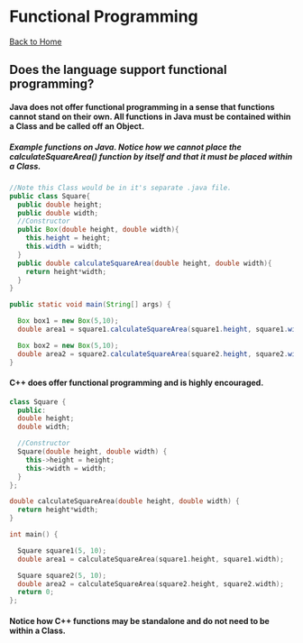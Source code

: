 # Functional Programming
[Back to Home](README.md)
## Does the language support functional programming?
#### Java does not offer functional programming in a sense that functions cannot stand on their own. All functions in Java must be contained within a Class and be called off an Object.

##### Example functions on Java. Notice how we cannot place the calculateSquareArea() function by itself and that it must be placed within a Class.
```Java
//Note this Class would be in it's separate .java file.
public class Square{
  public double height;
  public double width;
  //Constructor
  public Box(double height, double width){
    this.height = height;
    this.width = width;
  }
  public double calculateSquareArea(double height, double width){
    return height*width;
  }
}

public static void main(String[] args) {

  Box box1 = new Box(5,10);
  double area1 = square1.calculateSquareArea(square1.height, square1.width);

  Box box2 = new Box(5,10);
  double area2 = square2.calculateSquareArea(square2.height, square2.width);
}
```

#### C++ does offer functional programming and is highly encouraged.
```C++
class Square {
  public:
  double height;
  double width;

  //Constructor
  Square(double height, double width) {
    this->height = height;
    this->width = width;
  }
};

double calculateSquareArea(double height, double width) {
  return height*width;
}

int main() {

  Square square1(5, 10);
  double area1 = calculateSquareArea(square1.height, square1.width);

  Square square2(5, 10);
  double area2 = calculateSquareArea(square2.height, square2.width);
  return 0;
};
```
#### Notice how C++ functions may be standalone and do not need to be within a Class. 
